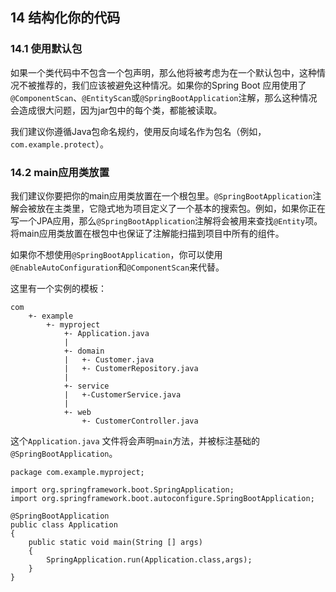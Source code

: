 ## 14 结构化你的代码

### 14.1 使用默认包

如果一个类代码中不包含一个包声明，那么他将被考虑为在一个默认包中，这种情况不被推荐的，我们应该被避免这种情况。如果你的Spring Boot 应用使用了`@ComponentScan`、`@EntityScan`或`@SpringBootApplication`注解，那么这种情况会造成很大问题，因为jar包中的每个类，都能被读取。

我们建议你遵循Java包命名规约，使用反向域名作为包名（例如，`com.example.protect`）。

### 14.2 main应用类放置

我们建议你要把你的main应用类放置在一个根包里。`@SpringBootApplication`注解会被放在主类里，它隐式地为项目定义了一个基本的搜索包。例如，如果你正在写一个JPA应用，那么`@SpringBootApplication`注解将会被用来查找`@Entity`项。将main应用类放置在根包中也保证了注解能扫描到项目中所有的组件。

如果你不想使用`@SpringBootApplication`，你可以使用`@EnableAutoConfiguration`和`@ComponentScan`来代替。

这里有一个实例的模板：

    com
        +- example
            +- myproject
                +- Application.java
                |
                +- domain
                |   +- Customer.java
                |   +- CustomerRepository.java
                |
                +- service
                |   +-CustomerService.java
                |
                +- web
                    +- CustomerController.java

这个`Application.java` 文件将会声明`main`方法，并被标注基础的`@SpringBootApplication`。

    package com.example.myproject;

    import org.springframework.boot.SpringApplication;
    import org.springframework.boot.autoconfigure.SpringBootApplication;

    @SpringBootApplication
    public class Application
    {
        public static void main(String [] args)
        {
            SpringApplication.run(Application.class,args);
        }
    }